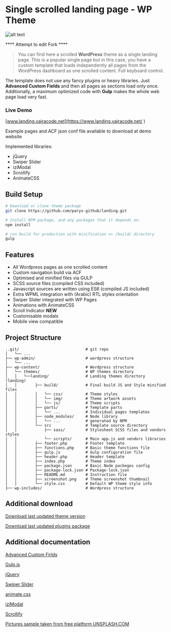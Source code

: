 # Single scrolled landing page - WP Theme

![alt text](https://github.com/parys-github/landing/blob/master/screenshot.png "Screenshot")

**** Attempt to edit Fork ****

>You can find here a scrolled **WordPress** theme as a single landing page.
This is a popular single page but in this case, you have a custom template that loads independently all pages from the WordPress dashboard as one scrolled content. Full keyboard control.

The template does not use any fancy plugins or heavy libraries. Just **Advanced Custom Fields** and then all pages as sections load only once. Additionally, a maximum optimized code with **Gulp** makes the whole web page load very fast.

### Live Demo

[www.landing.vajracode.net](https://www.landing.vajracode.net/ )

Example pages and ACF json conf file available to download at demo website

Implemented libraries:
* jQuery
* Swiper Slider
* iziModal
* Scrollify
* AnimateCSS

## Build Setup

``` bash
# Download or clone theme package
git clone https://github.com/parys-github/landing.git

# Install NPM package, and any packages that it depends on.
npm install

# run build for production with minification => /build/ directory
gulp

```

## Features
* All Wordpress pages as one scrolled content
* Custom navigation build via ACF
* Optimised and minified files via GULP
* SCSS source files (compiled CSS included)
* Javascript sources are written using ES6 (compiled JS included)
* Extra WPML integration with (Arabic) RTL styles orientation
* Swiper Slider integrated with WP Pages
* Animations with AnimateCSS
* Scroll Indicator **NEW**
* Customisable modals
* Mobile view compatible

## Project Structure
```
..git/                             # git repo
│   └── ...
├── wp-admin/                      # wordpress structure
│   └── ...
├── wp-content/                    # Wordpress structure
│   └── themes/                    # WP themes directory
│   │   └──landing/                # Landing themes directory (landing)
│   │        ├── build/            # Final build JS and Style minified files
│   │        │   └── css/          # Theme styles
│   │        │   └── img/          # Theme artwork assets
│   │        │   └── js/           # Theme scripts
│   │        ├── parts/            # Template parts
│   │        │   └── ...           # Individual pages templates
│   │        ├── node_modules/     # Node library
│   │        │   └── ...           # generated by NPM
│   │        └── src               # Template source directory
│   │            ├── sass/         # Stylesheet SCSS files and vendors styles
│   │            └── scripts/      # Main app.js and vendors libraries
│   │        ├── footer.php        # Footer template
│   │        ├── functions.php     # Basic theme functions file
│   │        ├── gulp.js           # Gulp configuration file
│   │        ├── header.php        # Header template
│   │        ├── index.php         # Theme index
│   │        ├── package.json      # Basic Node packeges config
│   │        ├── package-lock.json # Package-lock.json
│   │        ├── README.md         # Instruction file
│   │        ├── screenshot.png    # Theme screenshot thumbnail
│   │        └── style.css         # Default WP theme style info
├── wp-includes/                   # Wordpress structure
```

## Additional download
[Download last updated theme version](https://www.landing.vajracode.net/wp-content/uploads/2020/07/landing-1.0.1.update.zip)

[Download last updated plugins package](https://www.landing.vajracode.net/wp-content/uploads/2020/07/plugins-update.zip)

## Additional documentation

[Advanced Custom Firlds](https://www.advancedcustomfields.com/)

[Gulp.js](https://gulpjs.com/)

[jQuery](https://jquery.com/)

[Swiper Slider](http://idangero.us/swiper/)

[animate.css](https://daneden.github.io/animate.css/)

[iziModal](http://izimodal.marcelodolce.com/)

[Scrollify](https://projects.lukehaas.me/scrollify/#home)

[Pictures sample taken from free platform UNSPLASH.COM](https://unsplash.com/)




